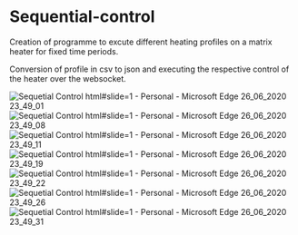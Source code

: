 # Sequential-control
Creation of programme to excute different heating profiles on a matrix heater for fixed time periods.

Conversion of profile in csv to json and executing the respective control of the heater over the websocket.

![Sequetial Control html#slide=1 - Personal - Microsoft​ Edge 26_06_2020 23_49_01](https://user-images.githubusercontent.com/38221793/85904063-26e4cf00-b808-11ea-9696-2524dca4f870.png)
![Sequetial Control html#slide=1 - Personal - Microsoft​ Edge 26_06_2020 23_49_08](https://user-images.githubusercontent.com/38221793/85904068-28ae9280-b808-11ea-8111-756d08fea3ae.png)
![Sequetial Control html#slide=1 - Personal - Microsoft​ Edge 26_06_2020 23_49_11](https://user-images.githubusercontent.com/38221793/85904069-29472900-b808-11ea-8573-3bd847ad143e.png)
![Sequetial Control html#slide=1 - Personal - Microsoft​ Edge 26_06_2020 23_49_19](https://user-images.githubusercontent.com/38221793/85904070-29dfbf80-b808-11ea-936f-011a07e4ba6e.png)
![Sequetial Control html#slide=1 - Personal - Microsoft​ Edge 26_06_2020 23_49_22](https://user-images.githubusercontent.com/38221793/85904073-2a785600-b808-11ea-875e-502afd5fabb3.png)
![Sequetial Control html#slide=1 - Personal - Microsoft​ Edge 26_06_2020 23_49_26](https://user-images.githubusercontent.com/38221793/85904077-2b10ec80-b808-11ea-99e2-501a619de569.png)
![Sequetial Control html#slide=1 - Personal - Microsoft​ Edge 26_06_2020 23_49_31](https://user-images.githubusercontent.com/38221793/85904081-2c421980-b808-11ea-9dd8-fbe200d39db6.png)
